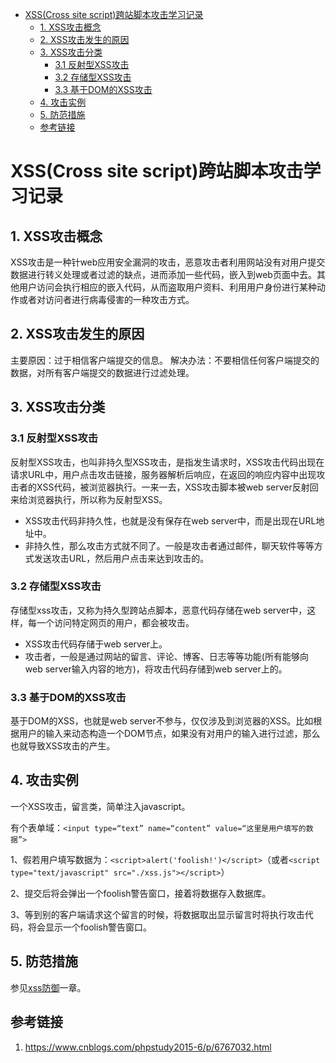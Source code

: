 
<!-- @import "[TOC]" {cmd="toc" depthFrom=1 depthTo=6 orderedList=false} -->

<!-- code_chunk_output -->

* [XSS(Cross site script)跨站脚本攻击学习记录](#xsscross-site-script跨站脚本攻击学习记录)
	* [1. XSS攻击概念](#1-xss攻击概念)
	* [2. XSS攻击发生的原因](#2-xss攻击发生的原因)
	* [3. XSS攻击分类](#3-xss攻击分类)
		* [3.1 反射型XSS攻击](#31-反射型xss攻击)
		* [3.2 存储型XSS攻击](#32-存储型xss攻击)
		* [3.3 基于DOM的XSS攻击](#33-基于dom的xss攻击)
	* [4. 攻击实例](#4-攻击实例)
	* [5. 防范措施](#5-防范措施)
	* [参考链接](#参考链接)

<!-- /code_chunk_output -->

# XSS(Cross site script)跨站脚本攻击学习记录

## 1. XSS攻击概念
XSS攻击是一种针web应用安全漏洞的攻击，恶意攻击者利用网站没有对用户提交数据进行转义处理或者过滤的缺点，进而添加一些代码，嵌入到web页面中去。其他用户访问会执行相应的嵌入代码，从而盗取用户资料、利用用户身份进行某种动作或者对访问者进行病毒侵害的一种攻击方式。

## 2. XSS攻击发生的原因
主要原因：过于相信客户端提交的信息。
解决办法：不要相信任何客户端提交的数据，对所有客户端提交的数据进行过滤处理。

## 3. XSS攻击分类
### 3.1 反射型XSS攻击
反射型XSS攻击，也叫非持久型XSS攻击，是指发生请求时，XSS攻击代码出现在请求URL中，用户点击攻击链接，服务器解析后响应，在返回的响应内容中出现攻击者的XSS代码，被浏览器执行。一来一去，XSS攻击脚本被web server反射回来给浏览器执行，所以称为反射型XSS。
* XSS攻击代码非持久性，也就是没有保存在web server中，而是出现在URL地址中。
* 非持久性，那么攻击方式就不同了。一般是攻击者通过邮件，聊天软件等等方式发送攻击URL，然后用户点击来达到攻击的。

### 3.2 存储型XSS攻击
存储型xss攻击，又称为持久型跨站点脚本，恶意代码存储在web server中，这样，每一个访问特定网页的用户，都会被攻击。

* XSS攻击代码存储于web server上。
* 攻击者，一般是通过网站的留言、评论、博客、日志等等功能(所有能够向web server输入内容的地方)，将攻击代码存储到web server上的。

### 3.3 基于DOM的XSS攻击
基于DOM的XSS，也就是web server不参与，仅仅涉及到浏览器的XSS。比如根据用户的输入来动态构造一个DOM节点，如果没有对用户的输入进行过滤，那么也就导致XSS攻击的产生。

## 4. 攻击实例
一个XSS攻击，留言类，简单注入javascript。

有个表单域：`<input type=“text” name=“content” value=“这里是用户填写的数据”>`

1、假若用户填写数据为：`<script>alert('foolish!')</script>`（或者`<script type="text/javascript" src="./xss.js"></script>`）

2、提交后将会弹出一个foolish警告窗口，接着将数据存入数据库。

3、等到别的客户端请求这个留言的时候，将数据取出显示留言时将执行攻击代码，将会显示一个foolish警告窗口。

## 5. 防范措施
参见[xss防御](https://github.com/Kilin9527/Frontend_And_Backend_Knowledge/blob/master/documents/security/http_response_header_X-XSS-Protection.md)一章。


## 参考链接
1. https://www.cnblogs.com/phpstudy2015-6/p/6767032.html
